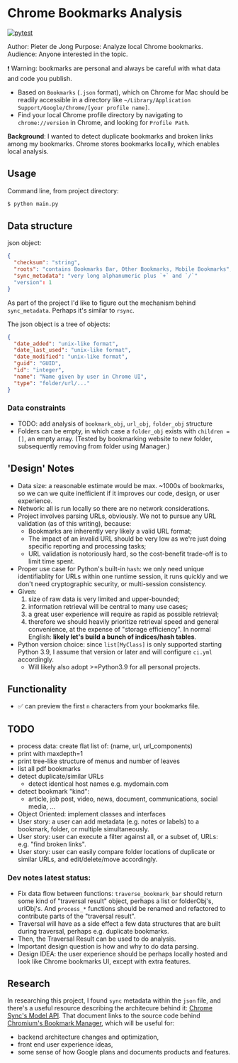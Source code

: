 # Chrome Bookmarks Analysis
[![pytest](https://github.com/pieteradejong/chrome-bookmarks/actions/workflows/ci.yml/badge.svg?branch=main)](https://github.com/pieteradejong/chrome-bookmarks/actions/workflows/ci.yml)


Author: Pieter de Jong
Purpose: Analyze local Chrome bookmarks.
Audience: Anyone interested in the topic. 

:exclamation: Warning: bookmarks are personal and always be careful with what data and code you publish.

* Based on `Bookmarks` (`.json` format), which on Chrome for Mac should be readily accessible in a directory like `~/Library/Application Support/Google/Chrome/[your profile name]`. 
* Find your local Chrome profile directory by navigating to `chrome://version` in Chrome, and looking for `Profile Path`.

**Background**: I wanted to detect duplicate bookmarks and broken links among my bookmarks. Chrome stores bookmarks locally, which enables local analysis.

## Usage

Command line, from project directory:
```bash
$ python main.py
```

## Data structure
json object:
```json
{
  "checksum": "string",
  "roots": "contains Bookmarks Bar, Other Bookmarks, Mobile Bookmarks",
  "sync_metadata": "very long alphanumeric plus `+` and `/`"
  "version": 1
}
```

As part of the project I'd like to figure out the mechanism behind `sync_metadata`. Perhaps it's similar to `rsync`.

The json object is a tree of objects:
```json
{
  "date_added": "unix-like format",
  "date_last_used": "unix-like format",
  "date_modified": "unix-like format",
  "guid": "GUID",
  "id": "integer",
  "name": "Name given by user in Chrome UI",
  "type": "folder/url/..."
}

```
### Data constraints
* TODO: add analysis of `bookmark_obj`, `url_obj`, `folder_obj` structure
* Folders can be empty, in which case a `folder_obj` exists with `children = []`, an empty array. (Tested by bookmarking website to new folder, subsequently removing from folder using Manager.)
  

## 'Design' Notes
* Data size: a reasonable estimate would be max. ~1000s of bookmarks, so we can we quite inefficient if it improves our code, design, or user experience.
* Network: all is run locally so there are no network considerations.
* Project involves parsing URLs, obviously. We not to pursue any URL validation (as of this writing), because:
  * Bookmarks are inherently very likely a valid URL format;
  * The impact of an invalid URL should be very low as we're just doing specific reporting and processing tasks;
  * URL validation is notoriously hard, so the cost-benefit trade-off is to limit time spent.
* Proper use case for Python's built-in `hash`: we only need unique identifiablity for URLs within one runtime session, it runs quickly and we don't need cryptographic security, or multi-session consistency.
* Given: 
  1) size of raw data is very limited and upper-bounded;
  2) information retrieval will be central to many use cases;
  3) a great user experience will require as rapid as possible retrieval;
  4) therefore we should heavily prioritize retrieval speed and general convenience, at the expense of "storage efficiency". In normal English: **likely let's build a bunch of indices/hash tables**. 
* Python version choice: since `list[MyClass]` is only supported starting Python 3.9, I assume that version or later and will configure `ci.yml` accordingly.
  * Will likely also adopt >=Python3.9 for all personal projects.

## Functionality
* :white_check_mark: can preview the first `n` characters from your bookmarks file.


## TODO
* process data: create flat list of: (name, url, url_components)
* print with maxdepth=1
* print tree-like structure of menus and number of leaves
* list all pdf bookmarks
* detect duplicate/similar URLs
  * detect identical host names e.g. mydomain.com
* detect bookmark "kind":
  * article, job post, video, news, document, communications, social media, ...
* Object Oriented: implement classes and interfaces
* User story: a user can add metadata (e.g. notes or labels) to a bookmark, folder, or multiple simultaneously.
* User story: user can execute a filter against all, or a subset of, URLs: e.g. "find broken links".
* User story: user can easily compare folder locations of duplicate or similar URLs, and edit/delete/move accordingly.



### Dev notes latest status:
* Fix data flow between functions: `traverse_bookmark_bar` should return some kind of "traversal result" object, perhaps a list or folderObj's, urlObj's. And `process_*` functions should be renamed and refactored to contribute parts of the "traversal result". 
* Traversal will have as a side effect a few data structures that are built during traversal, perhaps e.g. duplicate bookmarks.
* Then, the Traversal Result can be used to do analysis.
* Important design question is how and why to do data parsing.
* Design IDEA: the user experience should be perhaps locally hosted and look like Chrome bookmarks UI, except with extra features.



## Research
In researching this project, I found `sync` metadata within the `json` file, and there's a useful resource describing the architecure behind it:
[Chrome Sync's Model API](https://www.chromium.org/developers/design-documents/sync/model-api/). That document links to the source code behind [Chromium's Bookmark Manager](https://chromium.googlesource.com/chromium/src/+/master/chrome/browser/resources/bookmarks/), which will be useful for:
* backend architecture changes and optimization,
* front end user experience ideas,
* some sense of how Google plans and documents products and features.

